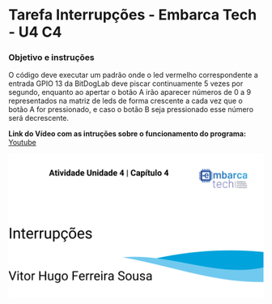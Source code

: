 # Tarefa Interrupções - Embarca Tech - U4 C4

### Objetivo e instruções
O código deve executar um padrão onde o led vermelho correspondente a entrada GPIO 13 da BitDogLab deve piscar continuamente 5 vezes por segundo, enquanto ao apertar o botão A irão aparecer números de 0 a 9 representados na matriz de leds de forma crescente a cada vez que o botão A for pressionado, e caso o botão B seja pressionado esse número será decrescente.

 **Link do Vídeo com as intruções sobre o funcionamento do programa:** [Youtube](https://youtu.be/1VXceCQ6OXY)

<img src="interrupcoes.png">